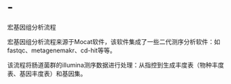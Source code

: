 # -
宏基因组分析流程

宏基因组分析流程来源于Mocat软件，该软件集成了一些二代测序分析软件：如fastqc、metagenemakr、cd-hit等等。

该流程将肠道菌群的illumina测序数据进行处理：从指控到生成丰度表（物种丰度表、基因丰度表）和基因集。
